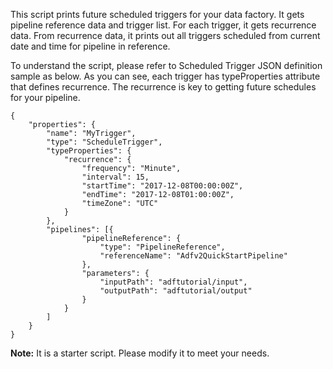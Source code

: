 This script prints future scheduled triggers for your data factory. It gets pipeline  reference data and trigger list. For each trigger, it gets recurrence data. From recurrence data, it prints out all triggers scheduled from  current date and time for pipeline in reference.

To understand the script, please refer to Scheduled Trigger JSON definition sample as below. As you can see,  each trigger has typeProperties attribute that defines recurrence. The recurrence is key to getting future schedules for your pipeline.

```
{
    "properties": {
        "name": "MyTrigger",
        "type": "ScheduleTrigger",
        "typeProperties": {
            "recurrence": {
                "frequency": "Minute",
                "interval": 15,
                "startTime": "2017-12-08T00:00:00Z",
                "endTime": "2017-12-08T01:00:00Z",
                "timeZone": "UTC"
            }
        },
        "pipelines": [{
                "pipelineReference": {
                    "type": "PipelineReference",
                    "referenceName": "Adfv2QuickStartPipeline"
                },
                "parameters": {
                    "inputPath": "adftutorial/input",
                    "outputPath": "adftutorial/output"
                }
            }
        ]
    }
}
```

**Note:** It is a starter script. Please modify it to meet your needs. 
